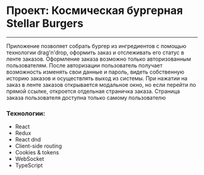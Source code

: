 # Проект: Космическая бургерная Stellar Burgers
_____

Приложение позволяет собрать бургер из ингредиентов с помощью технологии drag'n'drop, оформить заказ и отслеживать его статус в ленте заказов. Оформление заказа возможно только авторизованным пользователям. После авторизации пользователь получает возможность изменять свои данные и пароль, видеть собственную историю заказов и осуществлять выход из системы. При нажатии на заказ в ленте заказов открывается модальное окно, но если перейти по прямой ссылке, откроется отдельная страничка заказа. Страница заказа пользователя доступна только самому пользователю

### Технологии:
+ React 
+ Redux
+ React dnd
+ Client-side routing
+ Cookies & tokens
+ WebSocket 
+ TypeScript
